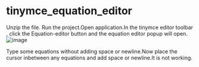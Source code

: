 # tinymce_equation_editor

Unzip the file.
Run the project.Open application.In the tinymce editor toolbar , click the Equation-editor button and the equation editor popup will open.
![image](https://user-images.githubusercontent.com/88190634/210705607-d707c561-e4e1-4b36-b92f-ee0d32de6e5d.png)

Type some equations without adding space or newline.Now place the cursor inbetween any equations and add space or newline.It is not working.
